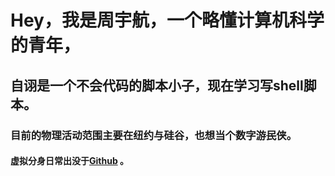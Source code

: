 # Hey，我是周宇航，一个略懂计算机科学的青年，  
## 自诩是一个不会代码的脚本小子，现在学习写shell脚本。  
### 目前的物理活动范围主要在纽约与硅谷，也想当个数字游<del>民</del>侠。  
#### 虚拟分身日常出没于[Github](https://github.com/rebecca554owen) 。